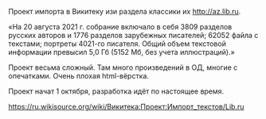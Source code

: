 Проект импорта в Викитеку изи раздела классики их http://az.lib.ru. 

«На 20 августа 2021 г. собрание включало в себя 3809 разделов русских авторов и 1776 разделов зарубежных писателей; 
62052 файла с текстами; портреты 4021-го писателя. Общий объем текстовой информации превысил 5,0 Гб (5152 Мб, без учета иллюстраций).» 

Проект весьма сложный. Там много произведений в ОД, многие с опечатками. Очень плохая html-вёрстка. 

Проект начат 1 октября, разработка идёт по настоящее время.   

https://ru.wikisource.org/wiki/Викитека:Проект:Импорт_текстов/Lib.ru
